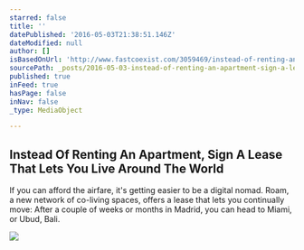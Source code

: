 ```yaml
---
starred: false
title: ''
datePublished: '2016-05-03T21:38:51.146Z'
dateModified: null
author: []
isBasedOnUrl: 'http://www.fastcoexist.com/3059469/instead-of-renting-an-apartment-sign-a-lease-that-lets-you-live-around-the-world/1'
sourcePath: _posts/2016-05-03-instead-of-renting-an-apartment-sign-a-lease-that-lets-you.md
published: true
inFeed: true
hasPage: false
inNav: false
_type: MediaObject

---
```

<article style=""><h1>Instead Of Renting An Apartment, Sign A Lease That Lets You Live Around The World</h1><p>If you can afford the airfare, it's getting easier to be a digital nomad. Roam, a new network of co-living spaces, offers a lease that lets you continually move: After a couple of weeks or months in Madrid, you can head to Miami, or Ubud, Bali.</p><img src="http://b.fastcompany.net/multisite_files/fastcompany/imagecache/inline-large/inline/2016/05/3059469-inline-ubud-5-instead-of-renting-an-apartment-sign-a-lease.jpg" /></article>